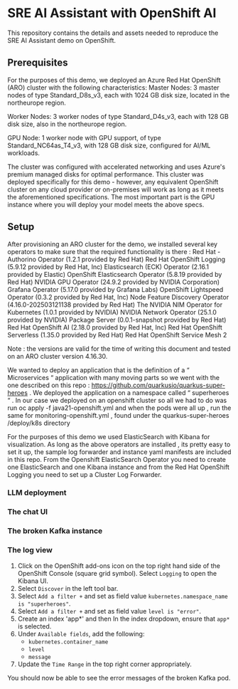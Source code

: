 # SRE AI Assistant with OpenShift AI

This repository contains the details and assets needed to reproduce the SRE AI Assistant demo on OpenShift.

## Prerequisites

For the purposes of this demo, we deployed an Azure Red Hat OpenShift (ARO) cluster with the following characteristics:
Master Nodes: 3 master nodes of type Standard_D8s_v3, each with 1024 GB disk size, located in the northeurope region.


Worker Nodes: 3 worker nodes of type Standard_D4s_v3, each with 128 GB disk size, also in the northeurope region.


GPU Node: 1 worker node with GPU support, of type Standard_NC64as_T4_v3, with 128 GB disk size, configured for AI/ML workloads.


The cluster was configured with accelerated networking and uses Azure's premium managed disks for optimal performance.
This cluster was deployed specifically for this demo - however, any equivalent OpenShift cluster on any cloud provider or on-premises will work as long as it meets the aforementioned specifications. The most important part is the GPU instance where you will deploy your model meets the above specs.



## Setup

After provisioning an ARO cluster for the demo, we installed several key operators to make sure that the required functionality is there :
Red Hat - Authorino Operator (1.2.1 provided by Red Hat)
Red Hat OpenShift Logging (5.9.12 provided by Red Hat, Inc)
Elasticsearch (ECK) Operator (2.16.1 provided by Elastic)
OpenShift Elasticsearch Operator (5.8.19 provided by Red Hat)
NVIDIA GPU Operator (24.9.2 provided by NVIDIA Corporation)
Grafana Operator (5.17.0 provided by Grafana Labs)
OpenShift Lightspeed Operator (0.3.2 provided by Red Hat, Inc)
Node Feature Discovery Operator (4.16.0-202503121138 provided by Red Hat)
The NVIDIA NIM Operator for Kubernetes (1.0.1 provided by NVIDIA)
NVIDIA Network Operator (25.1.0 provided by NVIDIA)
Package Server (0.0.1-snapshot provided by Red Hat)
Red Hat OpenShift AI (2.18.0 provided by Red Hat, Inc)
Red Hat OpenShift Serverless (1.35.0 provided by Red Hat)
Red Hat OpenShift Service Mesh 2


Note : the versions are valid for the time of writing this document and tested on an ARO cluster version 4.16.30. 


We wanted to deploy an application that is the definition of a “ Microservices “ application with many moving parts so we went with the one described on this repo : https://github.com/quarkusio/quarkus-super-heroes . We deployed the application on a namespace called “ superheroes “ . In our case we deployed on an openshift cluster so all we had to do was run oc apply -f java21-openshift.yml and when the pods were all up , run the same for monitoring-openshift.yml , found under the quarkus-super-heroes
/deploy/k8s  directory 


For the purposes of  this demo we used ElasticSearch with Kibana for visualization. As long as the above operators are installed , its pretty easy to set it up, the sample log forwarder and instance yaml manifests are included in this repo. 
From the Openshift ElasticSearch Operator you need to create one ElasticSearch and               one Kibana instance and from the Red Hat OpenShift Logging you need to set up a Cluster Log Forwarder.




### LLM deployment

### The chat UI

### The broken Kafka instance

### The log view

1. Click on the OpenShift add-ons icon on the top right hand side of the OpenShift Console (square grid symbol). Select `Logging` to open the Kibana UI.
2. Select `Discover` in the left tool bar.
3. Select `Add a filter +` and set as field value `kubernetes.namespace_name is "superheroes"`.
4. Select `Add a filter +` and set as field value `level is "error"`.
5. Create an index 'app*' and then In the index dropdown, ensure that `app*` is selected.
6. Under `Available fields`, add the following:
    - `kubernetes.container_name`
    - `level`
    - `message`
7. Update the `Time Range` in the top right corner appropriately.

You should now be able to see the error messages of the broken Kafka pod.
